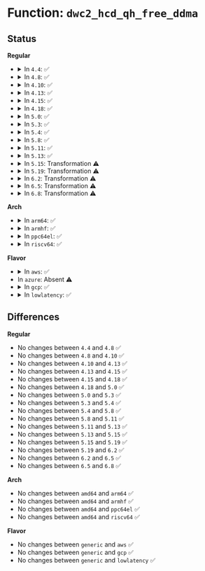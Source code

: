 # Function: <code>dwc2_hcd_qh_free_ddma</code>

## Status
<b>Regular</b>
<ul>
<li>
<details>
<summary>In <code>4.4</code>: ✅</summary>

```c
void dwc2_hcd_qh_free_ddma(struct dwc2_hsotg *hsotg, struct dwc2_qh *qh);
```

**Collision:** Unique Global

**Inline:** No

**Transformation:** False

**Instances:**

```
In drivers/usb/dwc2/hcd_ddma.c (ffffffff8162e980)
Location: drivers/usb/dwc2/hcd_ddma.c:361
Inline: False
Direct callers:
  - drivers/usb/dwc2/hcd_queue.c:dwc2_hcd_qh_free
```
**Symbols:**

```
ffffffff8162e980-ffffffff8162eae0: dwc2_hcd_qh_free_ddma (STB_GLOBAL)
```
</details>
</li>
<li>
<details>
<summary>In <code>4.8</code>: ✅</summary>

```c
void dwc2_hcd_qh_free_ddma(struct dwc2_hsotg *hsotg, struct dwc2_qh *qh);
```

**Collision:** Unique Global

**Inline:** No

**Transformation:** False

**Instances:**

```
In drivers/usb/dwc2/hcd_ddma.c (ffffffff8168f560)
Location: drivers/usb/dwc2/hcd_ddma.c:387
Inline: False
Direct callers:
  - drivers/usb/dwc2/hcd_queue.c:dwc2_hcd_qh_free
```
**Symbols:**

```
ffffffff8168f560-ffffffff8168f6ab: dwc2_hcd_qh_free_ddma (STB_GLOBAL)
```
</details>
</li>
<li>
<details>
<summary>In <code>4.10</code>: ✅</summary>

```c
void dwc2_hcd_qh_free_ddma(struct dwc2_hsotg *hsotg, struct dwc2_qh *qh);
```

**Collision:** Unique Global

**Inline:** No

**Transformation:** False

**Instances:**

```
In drivers/usb/dwc2/hcd_ddma.c (ffffffff816bd610)
Location: drivers/usb/dwc2/hcd_ddma.c:387
Inline: False
Direct callers:
  - drivers/usb/dwc2/hcd_queue.c:dwc2_hcd_qh_free
```
**Symbols:**

```
ffffffff816bd610-ffffffff816bd75a: dwc2_hcd_qh_free_ddma (STB_GLOBAL)
```
</details>
</li>
<li>
<details>
<summary>In <code>4.13</code>: ✅</summary>

```c
void dwc2_hcd_qh_free_ddma(struct dwc2_hsotg *hsotg, struct dwc2_qh *qh);
```

**Collision:** Unique Global

**Inline:** No

**Transformation:** False

**Instances:**

```
In drivers/usb/dwc2/hcd_ddma.c (ffffffff816d1660)
Location: drivers/usb/dwc2/hcd_ddma.c:386
Inline: False
Direct callers:
  - drivers/usb/dwc2/hcd_queue.c:dwc2_hcd_qh_free
```
**Symbols:**

```
ffffffff816d1660-ffffffff816d17a3: dwc2_hcd_qh_free_ddma (STB_GLOBAL)
```
</details>
</li>
<li>
<details>
<summary>In <code>4.15</code>: ✅</summary>

```c
void dwc2_hcd_qh_free_ddma(struct dwc2_hsotg *hsotg, struct dwc2_qh *qh);
```

**Collision:** Unique Global

**Inline:** No

**Transformation:** False

**Instances:**

```
In drivers/usb/dwc2/hcd_ddma.c (ffffffff8173dce0)
Location: drivers/usb/dwc2/hcd_ddma.c:387
Inline: False
Direct callers:
  - drivers/usb/dwc2/hcd_queue.c:dwc2_hcd_qh_free
```
**Symbols:**

```
ffffffff8173dce0-ffffffff8173de25: dwc2_hcd_qh_free_ddma (STB_GLOBAL)
```
</details>
</li>
<li>
<details>
<summary>In <code>4.18</code>: ✅</summary>

```c
void dwc2_hcd_qh_free_ddma(struct dwc2_hsotg *hsotg, struct dwc2_qh *qh);
```

**Collision:** Unique Global

**Inline:** No

**Transformation:** False

**Instances:**

```
In drivers/usb/dwc2/hcd_ddma.c (ffffffff8177e670)
Location: drivers/usb/dwc2/hcd_ddma.c:388
Inline: False
Direct callers:
  - drivers/usb/dwc2/hcd_queue.c:dwc2_hcd_qh_free
```
**Symbols:**

```
ffffffff8177e670-ffffffff8177e7b8: dwc2_hcd_qh_free_ddma (STB_GLOBAL)
```
</details>
</li>
<li>
<details>
<summary>In <code>5.0</code>: ✅</summary>

```c
void dwc2_hcd_qh_free_ddma(struct dwc2_hsotg *hsotg, struct dwc2_qh *qh);
```

**Collision:** Unique Global

**Inline:** No

**Transformation:** False

**Instances:**

```
In drivers/usb/dwc2/hcd_ddma.c (ffffffff817a4d80)
Location: drivers/usb/dwc2/hcd_ddma.c:388
Inline: False
Direct callers:
  - drivers/usb/dwc2/hcd_queue.c:dwc2_hcd_qh_free
```
**Symbols:**

```
ffffffff817a4d80-ffffffff817a4f1b: dwc2_hcd_qh_free_ddma (STB_GLOBAL)
```
</details>
</li>
<li>
<details>
<summary>In <code>5.3</code>: ✅</summary>

```c
void dwc2_hcd_qh_free_ddma(struct dwc2_hsotg *hsotg, struct dwc2_qh *qh);
```

**Collision:** Unique Global

**Inline:** No

**Transformation:** False

**Instances:**

```
In drivers/usb/dwc2/hcd_ddma.c (ffffffff817e3fa0)
Location: drivers/usb/dwc2/hcd_ddma.c:388
Inline: False
Direct callers:
  - drivers/usb/dwc2/hcd_queue.c:dwc2_hcd_qh_free
```
**Symbols:**

```
ffffffff817e3fa0-ffffffff817e4134: dwc2_hcd_qh_free_ddma (STB_GLOBAL)
```
</details>
</li>
<li>
<details>
<summary>In <code>5.4</code>: ✅</summary>

```c
void dwc2_hcd_qh_free_ddma(struct dwc2_hsotg *hsotg, struct dwc2_qh *qh);
```

**Collision:** Unique Global

**Inline:** No

**Transformation:** False

**Instances:**

```
In drivers/usb/dwc2/hcd_ddma.c (ffffffff81814e60)
Location: drivers/usb/dwc2/hcd_ddma.c:388
Inline: False
Direct callers:
  - drivers/usb/dwc2/hcd_queue.c:dwc2_hcd_qh_free
```
**Symbols:**

```
ffffffff81814e60-ffffffff81814ff4: dwc2_hcd_qh_free_ddma (STB_GLOBAL)
```
</details>
</li>
<li>
<details>
<summary>In <code>5.8</code>: ✅</summary>

```c
void dwc2_hcd_qh_free_ddma(struct dwc2_hsotg *hsotg, struct dwc2_qh *qh);
```

**Collision:** Unique Global

**Inline:** No

**Transformation:** False

**Instances:**

```
In drivers/usb/dwc2/hcd_ddma.c (ffffffff818e6a10)
Location: drivers/usb/dwc2/hcd_ddma.c:388
Inline: False
Direct callers:
  - drivers/usb/dwc2/hcd_queue.c:dwc2_hcd_qh_free
```
**Symbols:**

```
ffffffff818e6a10-ffffffff818e6ba3: dwc2_hcd_qh_free_ddma (STB_GLOBAL)
```
</details>
</li>
<li>
<details>
<summary>In <code>5.11</code>: ✅</summary>

```c
void dwc2_hcd_qh_free_ddma(struct dwc2_hsotg *hsotg, struct dwc2_qh *qh);
```

**Collision:** Unique Global

**Inline:** No

**Transformation:** False

**Instances:**

```
In drivers/usb/dwc2/hcd_ddma.c (ffffffff818efb20)
Location: drivers/usb/dwc2/hcd_ddma.c:388
Inline: False
Direct callers:
  - drivers/usb/dwc2/hcd_queue.c:dwc2_hcd_qh_free
```
**Symbols:**

```
ffffffff818efb20-ffffffff818efc6d: dwc2_hcd_qh_free_ddma (STB_GLOBAL)
```
</details>
</li>
<li>
<details>
<summary>In <code>5.13</code>: ✅</summary>

```c
void dwc2_hcd_qh_free_ddma(struct dwc2_hsotg *hsotg, struct dwc2_qh *qh);
```

**Collision:** Unique Global

**Inline:** No

**Transformation:** False

**Instances:**

```
In drivers/usb/dwc2/hcd_ddma.c (ffffffff818d32d0)
Location: drivers/usb/dwc2/hcd_ddma.c:388
Inline: False
Direct callers:
  - drivers/usb/dwc2/hcd_queue.c:dwc2_hcd_qh_free
```
**Symbols:**

```
ffffffff818d32d0-ffffffff818d341e: dwc2_hcd_qh_free_ddma (STB_GLOBAL)
```
</details>
</li>
<li>
<details>
<summary>In <code>5.15</code>: Transformation ⚠️</summary>

```c
void dwc2_hcd_qh_free_ddma(struct dwc2_hsotg *hsotg, struct dwc2_qh *qh);
```

**Collision:** Unique Global

**Inline:** No

**Transformation:** True

**Instances:**

```
In drivers/usb/dwc2/hcd_ddma.c (0)
Location: drivers/usb/dwc2/hcd_ddma.c:388
Inline: False
Direct callers:
  - drivers/usb/dwc2/hcd_queue.c:dwc2_hcd_qh_free
```
**Symbols:**

```
ffffffff81d1e44e-ffffffff81d1e493: dwc2_hcd_qh_free_ddma.cold (STB_LOCAL)
ffffffff8196dda0-ffffffff8196df2a: dwc2_hcd_qh_free_ddma (STB_GLOBAL)
```
</details>
</li>
<li>
<details>
<summary>In <code>5.19</code>: Transformation ⚠️</summary>

```c
void dwc2_hcd_qh_free_ddma(struct dwc2_hsotg *hsotg, struct dwc2_qh *qh);
```

**Collision:** Unique Global

**Inline:** No

**Transformation:** True

**Instances:**

```
In drivers/usb/dwc2/hcd_ddma.c (0)
Location: drivers/usb/dwc2/hcd_ddma.c:388
Inline: False
Direct callers:
  - drivers/usb/dwc2/hcd_queue.c:dwc2_hcd_qh_free
```
**Symbols:**

```
ffffffff81ee9edb-ffffffff81ee9f20: dwc2_hcd_qh_free_ddma.cold (STB_LOCAL)
ffffffff81ac83a0-ffffffff81ac854f: dwc2_hcd_qh_free_ddma (STB_GLOBAL)
```
</details>
</li>
<li>
<details>
<summary>In <code>6.2</code>: Transformation ⚠️</summary>

```c
void dwc2_hcd_qh_free_ddma(struct dwc2_hsotg *hsotg, struct dwc2_qh *qh);
```

**Collision:** Unique Global

**Inline:** No

**Transformation:** True

**Instances:**

```
In drivers/usb/dwc2/hcd_ddma.c (0)
Location: drivers/usb/dwc2/hcd_ddma.c:358
Inline: False
Direct callers:
  - drivers/usb/dwc2/hcd_queue.c:dwc2_hcd_qh_free
```
**Symbols:**

```
ffffffff820a4f44-ffffffff820a4f89: dwc2_hcd_qh_free_ddma.cold (STB_LOCAL)
ffffffff81c52730-ffffffff81c528df: dwc2_hcd_qh_free_ddma (STB_GLOBAL)
```
</details>
</li>
<li>
<details>
<summary>In <code>6.5</code>: Transformation ⚠️</summary>

```c
void dwc2_hcd_qh_free_ddma(struct dwc2_hsotg *hsotg, struct dwc2_qh *qh);
```

**Collision:** Unique Global

**Inline:** No

**Transformation:** True

**Instances:**

```
In drivers/usb/dwc2/hcd_ddma.c (0)
Location: drivers/usb/dwc2/hcd_ddma.c:358
Inline: False
Direct callers:
  - drivers/usb/dwc2/hcd_queue.c:dwc2_hcd_qh_free
```
**Symbols:**

```
ffffffff82126469-ffffffff821264ae: dwc2_hcd_qh_free_ddma.cold (STB_LOCAL)
ffffffff81cb9cf0-ffffffff81cb9e9f: dwc2_hcd_qh_free_ddma (STB_GLOBAL)
```
</details>
</li>
<li>
<details>
<summary>In <code>6.8</code>: Transformation ⚠️</summary>

```c
void dwc2_hcd_qh_free_ddma(struct dwc2_hsotg *hsotg, struct dwc2_qh *qh);
```

**Collision:** Unique Global

**Inline:** No

**Transformation:** True

**Instances:**

```
In drivers/usb/dwc2/hcd_ddma.c (0)
Location: drivers/usb/dwc2/hcd_ddma.c:358
Inline: False
Direct callers:
  - drivers/usb/dwc2/hcd_queue.c:dwc2_hcd_qh_free
```
**Symbols:**

```
ffffffff82207c72-ffffffff82207cb7: dwc2_hcd_qh_free_ddma.cold (STB_LOCAL)
ffffffff81d6ea60-ffffffff81d6ec0f: dwc2_hcd_qh_free_ddma (STB_GLOBAL)
```
</details>
</li>
</ul>
<b>Arch</b>
<ul>
<li>
<details>
<summary>In <code>arm64</code>: ✅</summary>

```c
void dwc2_hcd_qh_free_ddma(struct dwc2_hsotg *hsotg, struct dwc2_qh *qh);
```

**Collision:** Unique Global

**Inline:** No

**Transformation:** False

**Instances:**

```
In drivers/usb/dwc2/hcd_ddma.c (ffff800010a4dfc8)
Location: drivers/usb/dwc2/hcd_ddma.c:388
Inline: False
Direct callers:
  - drivers/usb/dwc2/hcd_queue.c:dwc2_hcd_qh_free
```
**Symbols:**

```
ffff800010a4dfc8-ffff800010a4e264: dwc2_hcd_qh_free_ddma (STB_GLOBAL)
```
</details>
</li>
<li>
<details>
<summary>In <code>armhf</code>: ✅</summary>

```c
void dwc2_hcd_qh_free_ddma(struct dwc2_hsotg *hsotg, struct dwc2_qh *qh);
```

**Collision:** Unique Global

**Inline:** No

**Transformation:** False

**Instances:**

```
In drivers/usb/dwc2/hcd_ddma.c (c0b2010c)
Location: drivers/usb/dwc2/hcd_ddma.c:388
Inline: False
Direct callers:
  - drivers/usb/dwc2/hcd_queue.c:dwc2_hcd_qh_free
```
**Symbols:**

```
c0b2010c-c0b202a8: dwc2_hcd_qh_free_ddma (STB_GLOBAL)
```
</details>
</li>
<li>
<details>
<summary>In <code>ppc64el</code>: ✅</summary>

```c
void dwc2_hcd_qh_free_ddma(struct dwc2_hsotg *hsotg, struct dwc2_qh *qh);
```

**Collision:** Unique Global

**Inline:** No

**Transformation:** False

**Instances:**

```
In drivers/usb/dwc2/hcd_ddma.c (c000000000b15920)
Location: drivers/usb/dwc2/hcd_ddma.c:388
Inline: False
Direct callers:
  - drivers/usb/dwc2/hcd_queue.c:dwc2_hcd_qh_free
```
**Symbols:**

```
c000000000b15920-c000000000b15c08: dwc2_hcd_qh_free_ddma (STB_GLOBAL)
```
</details>
</li>
<li>
<details>
<summary>In <code>riscv64</code>: ✅</summary>

```c
void dwc2_hcd_qh_free_ddma(struct dwc2_hsotg *hsotg, struct dwc2_qh *qh);
```

**Collision:** Unique Global

**Inline:** No

**Transformation:** False

**Instances:**

```
In drivers/usb/dwc2/hcd_ddma.c (ffffffe00066aa16)
Location: drivers/usb/dwc2/hcd_ddma.c:388
Inline: False
Direct callers:
  - drivers/usb/dwc2/hcd_queue.c:dwc2_hcd_qh_free
```
**Symbols:**

```
ffffffe00066aa16-ffffffe00066ac18: dwc2_hcd_qh_free_ddma (STB_GLOBAL)
```
</details>
</li>
</ul>
<b>Flavor</b>
<ul>
<li>
<details>
<summary>In <code>aws</code>: ✅</summary>

```c
void dwc2_hcd_qh_free_ddma(struct dwc2_hsotg *hsotg, struct dwc2_qh *qh);
```

**Collision:** Unique Global

**Inline:** No

**Transformation:** False

**Instances:**

```
In drivers/usb/dwc2/hcd_ddma.c (ffffffff817cd240)
Location: drivers/usb/dwc2/hcd_ddma.c:388
Inline: False
Direct callers:
  - drivers/usb/dwc2/hcd_queue.c:dwc2_hcd_qh_free
```
**Symbols:**

```
ffffffff817cd240-ffffffff817cd3d4: dwc2_hcd_qh_free_ddma (STB_GLOBAL)
```
</details>
</li>
<li>
In <code>azure</code>: Absent ⚠️
</li>
<li>
<details>
<summary>In <code>gcp</code>: ✅</summary>

```c
void dwc2_hcd_qh_free_ddma(struct dwc2_hsotg *hsotg, struct dwc2_qh *qh);
```

**Collision:** Unique Global

**Inline:** No

**Transformation:** False

**Instances:**

```
In drivers/usb/dwc2/hcd_ddma.c (ffffffff81809ce0)
Location: drivers/usb/dwc2/hcd_ddma.c:388
Inline: False
Direct callers:
  - drivers/usb/dwc2/hcd_queue.c:dwc2_hcd_qh_free
```
**Symbols:**

```
ffffffff81809ce0-ffffffff81809e74: dwc2_hcd_qh_free_ddma (STB_GLOBAL)
```
</details>
</li>
<li>
<details>
<summary>In <code>lowlatency</code>: ✅</summary>

```c
void dwc2_hcd_qh_free_ddma(struct dwc2_hsotg *hsotg, struct dwc2_qh *qh);
```

**Collision:** Unique Global

**Inline:** No

**Transformation:** False

**Instances:**

```
In drivers/usb/dwc2/hcd_ddma.c (ffffffff81823df0)
Location: drivers/usb/dwc2/hcd_ddma.c:388
Inline: False
Direct callers:
  - drivers/usb/dwc2/hcd_queue.c:dwc2_hcd_qh_free
```
**Symbols:**

```
ffffffff81823df0-ffffffff81823f84: dwc2_hcd_qh_free_ddma (STB_GLOBAL)
```
</details>
</li>
</ul>

## Differences
<b>Regular</b>
<ul>
<li>
No changes between <code>4.4</code> and <code>4.8</code> ✅
</li>
<li>
No changes between <code>4.8</code> and <code>4.10</code> ✅
</li>
<li>
No changes between <code>4.10</code> and <code>4.13</code> ✅
</li>
<li>
No changes between <code>4.13</code> and <code>4.15</code> ✅
</li>
<li>
No changes between <code>4.15</code> and <code>4.18</code> ✅
</li>
<li>
No changes between <code>4.18</code> and <code>5.0</code> ✅
</li>
<li>
No changes between <code>5.0</code> and <code>5.3</code> ✅
</li>
<li>
No changes between <code>5.3</code> and <code>5.4</code> ✅
</li>
<li>
No changes between <code>5.4</code> and <code>5.8</code> ✅
</li>
<li>
No changes between <code>5.8</code> and <code>5.11</code> ✅
</li>
<li>
No changes between <code>5.11</code> and <code>5.13</code> ✅
</li>
<li>
No changes between <code>5.13</code> and <code>5.15</code> ✅
</li>
<li>
No changes between <code>5.15</code> and <code>5.19</code> ✅
</li>
<li>
No changes between <code>5.19</code> and <code>6.2</code> ✅
</li>
<li>
No changes between <code>6.2</code> and <code>6.5</code> ✅
</li>
<li>
No changes between <code>6.5</code> and <code>6.8</code> ✅
</li>
</ul>
<b>Arch</b>
<ul>
<li>
No changes between <code>amd64</code> and <code>arm64</code> ✅
</li>
<li>
No changes between <code>amd64</code> and <code>armhf</code> ✅
</li>
<li>
No changes between <code>amd64</code> and <code>ppc64el</code> ✅
</li>
<li>
No changes between <code>amd64</code> and <code>riscv64</code> ✅
</li>
</ul>
<b>Flavor</b>
<ul>
<li>
No changes between <code>generic</code> and <code>aws</code> ✅
</li>
<li>
No changes between <code>generic</code> and <code>gcp</code> ✅
</li>
<li>
No changes between <code>generic</code> and <code>lowlatency</code> ✅
</li>
</ul>
